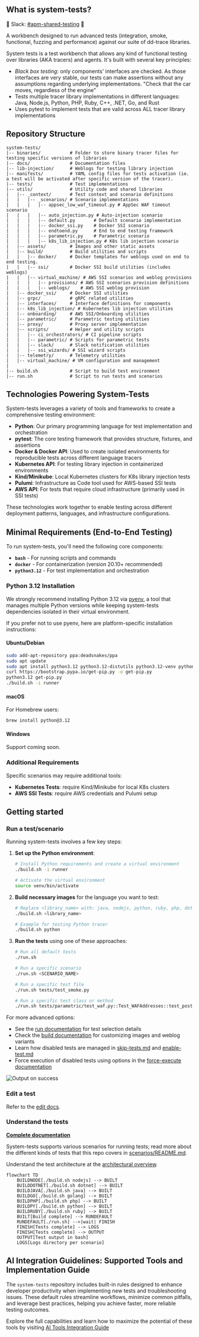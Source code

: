 ## What is system-tests?

🛟 Slack: [#apm-shared-testing](https://dd.enterprise.slack.com/archives/C025TJ4RZ8X) 🛟

A workbench designed to run advanced tests (integration, smoke, functional, fuzzing and performance) against our suite of dd-trace libraries.

System tests is a test workbench that allows any kind of functional testing over libraries (AKA tracers) and agents. It's built with several key principles:

* *Black box testing*: only components' interfaces are checked. As those interfaces are very stable, our tests can make assertions without any assumptions regarding underlying implementations. "Check that the car moves, regardless of the engine"
* Tests multiple tracer library implementations in different languages: Java, Node.js, Python, PHP, Ruby, C++, .NET, Go, and Rust
* Uses pytest to implement tests that are valid across ALL tracer library implementations

## Repository Structure

```
system-tests/
|-- binaries/           # Folder to store binary tracer files for testing specific versions of libraries
|-- docs/               # Documentation files
|-- lib-injection/      # Weblogs for testing library injection
|-- manifests/          # YAML config files for tests activation (ie. a test will be activated after specific version of the tracer).
|-- tests/              # Test implementations
|-- utils/              # Utility code and shared libraries
|   |-- _context/       # Test context and scenario definitions
|   |   |-- _scenarios/ # Scenario implementations
|   |   |   |-- appsec_low_waf_timeout.py # AppSec WAF timeout scenario
|   |   |   |-- auto_injection.py # Auto-injection scenario
|   |   |   |-- default.py       # Default scenario implementation
|   |   |   |-- docker_ssi.py    # Docker SSI scenario
|   |   |   |-- endtoend.py      # End to end testing framework
|   |   |   |-- parametric.py    # Parametric scenario
|   |   |   |-- k8s_lib_injection.py # K8s lib injection scenario
|   |-- assets/         # Images and other static assets
|   |-- build/          # Build utilities and scripts
|   |   |-- docker/     # Docker templates for weblogs used on end to end testing.
|   |   |-- ssi/        # Docker SSI build utilities (includes weblogs)
|   |   |-- virtual_machine/ # AWS SSI scenarios and weblog provisions
|   |   |   |-- provisions/ # AWS SSI scenarios provision definitions
|   |   |   |-- weblogs/    # AWS SSI weblog provision
|   |-- docker_ssi/     # Docker SSI utilities
|   |-- grpc/           # gRPC related utilities
|   |-- interfaces/     # Interface definitions for components
|   |-- k8s_lib_injection/ # Kubernetes lib injection utilities
|   |-- onboarding/     # AWS SSI/Onboarding utilities
|   |-- parametric/     # Parametric testing utilities
|   |-- proxy/          # Proxy server implementation
|   |-- scripts/        # Helper and utility scripts
|   |   |-- ci_orchestrators/ # CI pipeline scripts
|   |   |-- parametric/ # Scripts for parametric tests
|   |   |-- slack/      # Slack notification utilities
|   |   |-- ssi_wizards/ # SSI wizard scripts
|   |-- telemetry/      # Telemetry utilities
|   |-- virtual_machine/ # VM configuration and management
|
|-- build.sh            # Script to build test environment
|-- run.sh              # Script to run tests and scenarios
```

## Technologies Powering System-Tests

System-tests leverages a variety of tools and frameworks to create a comprehensive testing environment:

- **Python**: Our primary programming language for test implementation and orchestration
- **pytest**: The core testing framework that provides structure, fixtures, and assertions
- **Docker & Docker API**: Used to create isolated environments for reproducible tests across different language tracers
- **Kubernetes API**: For testing library injection in containerized environments
- **Kind/Minikube**: Local Kubernetes clusters for K8s library injection tests
- **Pulumi**: Infrastructure as Code tool used for AWS-based SSI tests
- **AWS API**: For tests that require cloud infrastructure (primarily used in SSI tests)

These technologies work together to enable testing across different deployment patterns, languages, and infrastructure configurations.

## Minimal Requirements (End-to-End Testing)

To run system-tests, you'll need the following core components:

- **`bash`** - For running scripts and commands
- **`docker`** - For containerization (version 20.10+ recommended)
- **`python3.12`** - For test implementation and orchestration

### Python 3.12 Installation

We strongly recommend installing Python 3.12 via [pyenv](https://github.com/pyenv/pyenv#getting-pyenv), a tool that manages multiple Python versions while keeping system-tests dependencies isolated in their virtual environment.

If you prefer not to use pyenv, here are platform-specific installation instructions:

#### Ubuntu/Debian

```bash
sudo add-apt-repository ppa:deadsnakes/ppa
sudo apt update
sudo apt install python3.12 python3.12-distutils python3.12-venv python3.12-dev
curl https://bootstrap.pypa.io/get-pip.py -o get-pip.py
python3.12 get-pip.py
./build.sh -i runner
```

#### macOS

For Homebrew users:

```bash
brew install python@3.12
```

#### Windows

Support coming soon.

### Additional Requirements

Specific scenarios may require additional tools:

- **Kubernetes Tests**: require Kind/Minikube for local K8s clusters
- **AWS SSI Tests**: require AWS credentials and Pulumi setup

## Getting started

### Run a test/scenario

Running system-tests involves a few key steps:

1. **Set up the Python environment**:

   ```bash
   # Install Python requirements and create a virtual environment
   ./build.sh -i runner

   # Activate the virtual environment
   source venv/bin/activate
   ```
2. **Build necessary images** for the language you want to test:

   ```bash
   # Replace <library_name> with: java, nodejs, python, ruby, php, dotnet, cpp, or golang
   ./build.sh <library_name>

   # Example for testing Python tracer
   ./build.sh python
   ```
3. **Run the tests** using one of these approaches:

   ```bash
   # Run all default tests
   ./run.sh

   # Run a specific scenario
   ./run.sh <SCENARIO_NAME>

   # Run a specific test file
   ./run.sh tests/test_smoke.py

   # Run a specific test class or method
   ./run.sh tests/parametric/test_waf.py::Test_WAFAddresses::test_post_json_value
   ```

For more advanced options:

- See the [run documentation](docs/execute/run.md) for test selection details
- Check the [build documentation](docs/execute/build.md) for customizing images and weblog variants
- Learn how disabled tests are managed in [skip-tests.md](docs/edit/skip-tests.md) and [enable-test.md](docs/edit/enable-test.md)
- Force execution of disabled tests using options in the [force-execute documentation](docs/execute/force-execute.md)

![Output on success](./utils/assets/output.png?raw=true)

### Edit a test

Refer to the [edit docs](docs/edit/README.md).

### Understand the tests

**[Complete documentation](https://github.com/DataDog/system-tests/blob/main/docs)**

System-tests supports various scenarios for running tests; read more about the different kinds of tests that this repo covers in [scenarios/README.md](docs/scenarios/README.md).

Understand the test architecture at the [architectural overview](https://github.com/DataDog/system-tests/blob/main/docs/architecture/overview.md).

```mermaid
flowchart TD
    BUILDNODE[./build.sh nodejs] --> BUILT
    BUILDDOTNET[./build.sh dotnet] --> BUILT
    BUILDJAVA[./build.sh java] --> BUILT
    BUILDGO[./build.sh golang] --> BUILT
    BUILDPHP[./build.sh php] --> BUILT
    BUILDPY[./build.sh python] --> BUILT
    BUILDRUBY[./build.sh ruby] --> BUILT
    BUILT[Build complete] --> RUNDEFAULT
    RUNDEFAULT[./run.sh] -->|wait| FINISH
    FINISH[Tests complete] --> LOGS
    FINISH[Tests complete] --> OUTPUT
    OUTPUT[Test output in bash]
    LOGS[Logs directory per scenario]
```

## AI Integration Guidelines: Supported Tools and Implementation Guide

The `system-tests` repository includes built-in rules designed to enhance developer productivity when implementing new tests and troubleshooting issues. These default rules streamline workflows, minimize common pitfalls, and leverage best practices, helping you achieve faster, more reliable testing outcomes.

Explore the full capabilities and learn how to maximize the potential of these tools by visiting [AI Tools Integration Guide](docs/ai/ai-tools-integration-guide.md)
